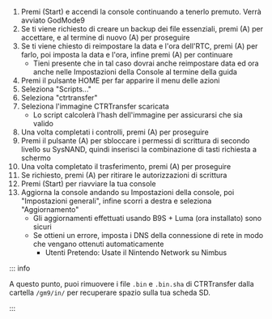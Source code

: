 1. Premi (Start) e accendi la console continuando a tenerlo premuto. Verrà avviato GodMode9
2. Se ti viene richiesto di creare un backup dei file essenziali, premi (A) per accettare, e al termine di nuovo (A) per proseguire
3. Se ti viene chiesto di reimpostare la data e l'ora dell'RTC, premi (A) per farlo, poi imposta la data e l'ora, infine premi (A) per continuare
    - Tieni presente che in tal caso dovrai anche reimpostare data ed ora anche nelle Impostazioni della Console al termine della guida
4. Premi il pulsante HOME per far apparire il menu delle azioni
5. Seleziona "Scripts..."
6. Seleziona "ctrtransfer"
7. Seleziona l'immagine CTRTransfer scaricata
    - Lo script calcolerà l'hash dell'immagine per assicurarsi che sia valido
8. Una volta completati i controlli, premi (A) per proseguire
9. Premi il pulsante (A) per sbloccare i permessi di scrittura di secondo livello su SysNAND, quindi inserisci la combinazione di tasti richiesta a schermo
10. Una volta completato il trasferimento, premi (A) per proseguire
11. Se richiesto, premi (A) per ritirare le autorizzazioni di scrittura
12. Premi (Start) per riavviare la tua console
13. Aggiorna la console andando su Impostazioni della console, poi "Impostazioni generali", infine scorri a destra e seleziona "Aggiornamento"
    - Gli aggiornamenti effettuati usando B9S + Luma (ora installato) sono sicuri
    - Se ottieni un errore, imposta i DNS della connessione di rete in modo che vengano ottenuti automaticamente
        - Utenti Pretendo: Usate il Nintendo Network su Nimbus

::: info

A questo punto, puoi rimuovere i file `.bin` e `.bin.sha` di CTRTransfer dalla cartella `/gm9/in/` per recuperare spazio sulla tua scheda SD.

:::